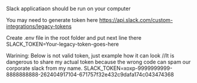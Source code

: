 Slack applicatiaon should be run on your computer

You may need to generate token here https://api.slack.com/custom-integrations/legacy-tokens

Create .env file in the root folder and put next line there
SLACK_TOKEN=Your-legacy-token-goes-here

Warining: Below is not valid token, just example how it can look
//It is dangerous to share my actual token because the wrong code can spam our corporate slack from my name.
SLACK_TOKEN=xoxp-9999999999-8888888888-262404917104-671757f32e432c9dafa174c043474368